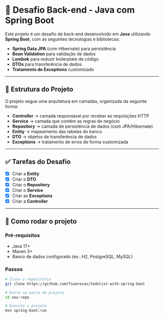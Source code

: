 # 🚀 Desafio Back-end - Java com Spring Boot

Este projeto é um desafio de back-end desenvolvido em **Java** utilizando **Spring Boot**, com as seguintes tecnologias e bibliotecas:

- **Spring Data JPA** (com Hibernate) para persistência
- **Bean Validation** para validação de dados
- **Lombok** para reduzir boilerplate de código
- **DTOs** para transferência de dados
- **Tratamento de Exceptions** customizado

---

## 📌 Estrutura do Projeto

O projeto segue uma arquitetura em camadas, organizada da seguinte forma:

- **Controller** → camada responsável por receber as requisições HTTP
- **Service** → camada que contém as regras de negócio
- **Repository** → camada de persistência de dados (com JPA/Hibernate)
- **Entity** → mapeamento das tabelas do banco
- **DTO** → objetos de transferência de dados
- **Exceptions** → tratamento de erros de forma customizada

---

## ✅ Tarefas do Desafio

- [x] Criar a **Entity**
- [x] Criar o **DTO**
- [x] Criar o **Repository**
- [x] Criar o **Service**
- [x] Criar as **Exceptions**
- [x] Criar a **Controller**

---

## 🚀 Como rodar o projeto

### Pré-requisitos
- Java 17+
- Maven 3+
- Banco de dados configurado (ex.: H2, PostgreSQL, MySQL)

### Passos
```bash
# Clone o repositório
git clone https://github.com/Tsoaresaz/todolist-with-spring-boot

# Entre na pasta do projeto
cd seu-repo

# Execute o projeto
mvn spring-boot:run
